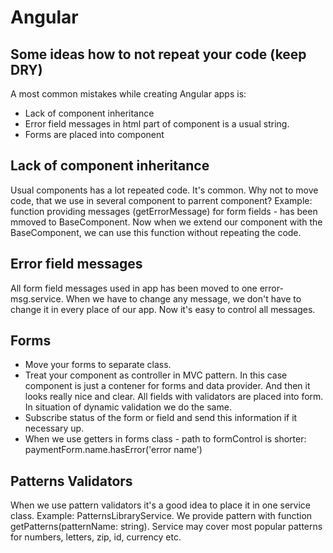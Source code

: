 # Angular

## Some ideas how to not repeat your code (keep DRY)

A most common mistakes while creating Angular apps is:
- Lack of component inheritance
- Error field messages in html part of component is a usual string.
- Forms are placed into component

## Lack of component inheritance
Usual components has a lot repeated code. It's common.
Why not to move code, that we use in several component to parrent component?
Example: function providing messages (getErrorMessage) for form fields - has been mmoved to BaseComponent.
Now when we extend our component with the BaseComponent, we can use this function without repeating the code.

## Error field messages
All form field messages used in app has been moved to one error-msg.service.
When we have to change any message, we don't have to change it in every place of our app.
Now it's easy to control all messages. 

## Forms
- Move your forms to separate class.
- Treat your component as controller in MVC pattern.
  In this case component is just a contener for forms and data provider. And then it looks really nice and clear.
  All fields with validators are placed into form. In situation of dynamic validation we do the same.
- Subscribe status of the form or field and send this information if it necessary up.
- When we use getters in forms class - path to formControl is shorter: paymentForm.name.hasError('error name')

## Patterns Validators
When we use pattern validators it's a good idea to place it in one service class. Example: PatternsLibraryService.
We provide pattern with function getPatterns(patternName: string).
Service may cover most popular patterns for numbers, letters, zip, id, currency etc.
